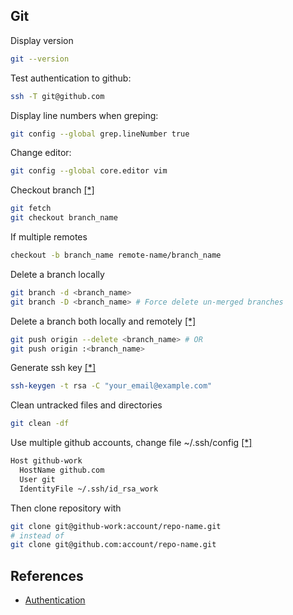 Git
---
Display version
```sh
git --version
```

Test authentication to github:
```sh
ssh -T git@github.com
```

Display line numbers when greping:
```sh
git config --global grep.lineNumber true
```

Change editor:
```sh
git config --global core.editor vim
```

Checkout branch [[*]](http://stackoverflow.com/questions/1783405/checkout-remote-git-branch)
```sh
git fetch
git checkout branch_name
```
If multiple remotes
```sh
checkout -b branch_name remote-name/branch_name
```

Delete a branch locally
```sh
git branch -d <branch_name>
git branch -D <branch_name> # Force delete un-merged branches
```

Delete a branch both locally and remotely [[*]](http://stackoverflow.com/questions/2003505/delete-a-git-branch-both-locally-and-remotely)
```sh
git push origin --delete <branch_name> # OR
git push origin :<branch_name>
```


Generate ssh key [[*]](https://help.github.com/articles/generating-ssh-keys/)
```sh
ssh-keygen -t rsa -C "your_email@example.com"
```

Clean untracked files and directories
```sh
git clean -df
```


Use multiple github accounts, change file ~/.ssh/config [[*]](http://code.tutsplus.com/tutorials/quick-tip-how-to-work-with-github-and-multiple-accounts--net-22574)
```sh
Host github-work
  HostName github.com
  User git
  IdentityFile ~/.ssh/id_rsa_work
```
Then clone repository with
```sh
git clone git@github-work:account/repo-name.git
# instead of
git clone git@github.com:account/repo-name.git
```


References
---
- [Authentication](https://developer.github.com/guides/using-ssh-agent-forwarding/#testing-ssh-agent-forwarding)
